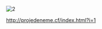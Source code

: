
![2](https://user-images.githubusercontent.com/41960652/128088723-9e7f7a15-9504-4022-aace-f3a3f73118c3.PNG)

http://projedeneme.cf/index.html?i=1

